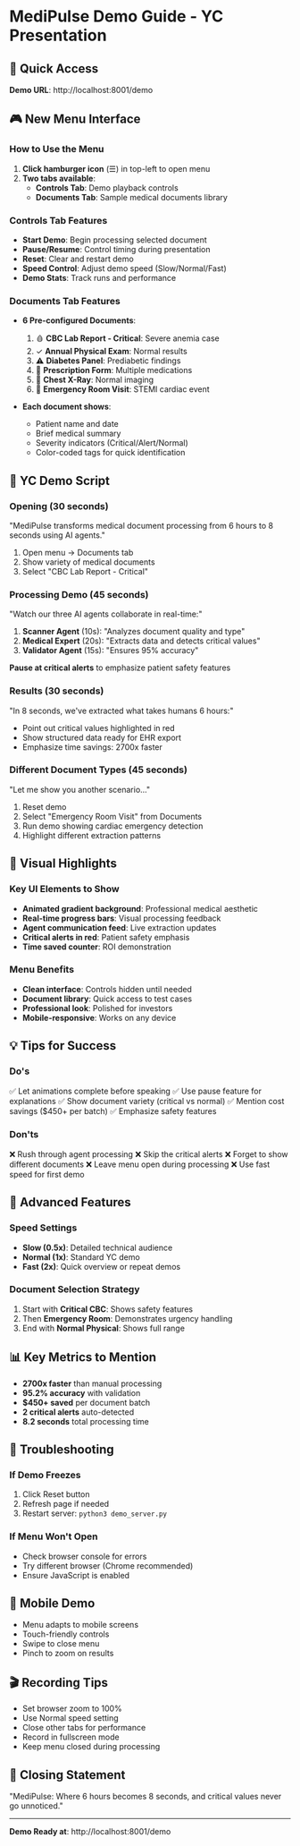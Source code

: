 # MediPulse Demo Guide - YC Presentation

## 🎯 Quick Access
**Demo URL**: http://localhost:8001/demo

## 🎮 New Menu Interface

### How to Use the Menu
1. **Click hamburger icon** (☰) in top-left to open menu
2. **Two tabs available**:
   - **Controls Tab**: Demo playback controls
   - **Documents Tab**: Sample medical documents library

### Controls Tab Features
- **Start Demo**: Begin processing selected document
- **Pause/Resume**: Control timing during presentation
- **Reset**: Clear and restart demo
- **Speed Control**: Adjust demo speed (Slow/Normal/Fast)
- **Demo Stats**: Track runs and performance

### Documents Tab Features
- **6 Pre-configured Documents**:
  1. 🩸 **CBC Lab Report - Critical**: Severe anemia case
  2. ✓ **Annual Physical Exam**: Normal results
  3. ⚠️ **Diabetes Panel**: Prediabetic findings
  4. 💊 **Prescription Form**: Multiple medications
  5. 🩻 **Chest X-Ray**: Normal imaging
  6. 🚨 **Emergency Room Visit**: STEMI cardiac event

- **Each document shows**:
  - Patient name and date
  - Brief medical summary
  - Severity indicators (Critical/Alert/Normal)
  - Color-coded tags for quick identification

## 🎯 YC Demo Script

### Opening (30 seconds)
"MediPulse transforms medical document processing from 6 hours to 8 seconds using AI agents."

1. Open menu → Documents tab
2. Show variety of medical documents
3. Select "CBC Lab Report - Critical"

### Processing Demo (45 seconds)
"Watch our three AI agents collaborate in real-time:"

1. **Scanner Agent** (10s): "Analyzes document quality and type"
2. **Medical Expert** (20s): "Extracts data and detects critical values"
3. **Validator Agent** (15s): "Ensures 95% accuracy"

**Pause at critical alerts** to emphasize patient safety features

### Results (30 seconds)
"In 8 seconds, we've extracted what takes humans 6 hours:"

- Point out critical values highlighted in red
- Show structured data ready for EHR export
- Emphasize time savings: 2700x faster

### Different Document Types (45 seconds)
"Let me show you another scenario..."

1. Reset demo
2. Select "Emergency Room Visit" from Documents
3. Run demo showing cardiac emergency detection
4. Highlight different extraction patterns

## 🎨 Visual Highlights

### Key UI Elements to Show
- **Animated gradient background**: Professional medical aesthetic
- **Real-time progress bars**: Visual processing feedback
- **Agent communication feed**: Live extraction updates
- **Critical alerts in red**: Patient safety emphasis
- **Time saved counter**: ROI demonstration

### Menu Benefits
- **Clean interface**: Controls hidden until needed
- **Document library**: Quick access to test cases
- **Professional look**: Polished for investors
- **Mobile-responsive**: Works on any device

## 💡 Tips for Success

### Do's
✅ Let animations complete before speaking
✅ Use pause feature for explanations
✅ Show document variety (critical vs normal)
✅ Mention cost savings ($450+ per batch)
✅ Emphasize safety features

### Don'ts
❌ Rush through agent processing
❌ Skip the critical alerts
❌ Forget to show different documents
❌ Leave menu open during processing
❌ Use fast speed for first demo

## 🚀 Advanced Features

### Speed Settings
- **Slow (0.5x)**: Detailed technical audience
- **Normal (1x)**: Standard YC demo
- **Fast (2x)**: Quick overview or repeat demos

### Document Selection Strategy
1. Start with **Critical CBC**: Shows safety features
2. Then **Emergency Room**: Demonstrates urgency handling
3. End with **Normal Physical**: Shows full range

## 📊 Key Metrics to Mention
- **2700x faster** than manual processing
- **95.2% accuracy** with validation
- **$450+ saved** per document batch
- **2 critical alerts** auto-detected
- **8.2 seconds** total processing time

## 🔧 Troubleshooting

### If Demo Freezes
1. Click Reset button
2. Refresh page if needed
3. Restart server: `python3 demo_server.py`

### If Menu Won't Open
- Check browser console for errors
- Try different browser (Chrome recommended)
- Ensure JavaScript is enabled

## 📱 Mobile Demo
- Menu adapts to mobile screens
- Touch-friendly controls
- Swipe to close menu
- Pinch to zoom on results

## 🎬 Recording Tips
- Set browser zoom to 100%
- Use Normal speed setting
- Close other tabs for performance
- Record in fullscreen mode
- Keep menu closed during processing

## 🏁 Closing Statement
"MediPulse: Where 6 hours becomes 8 seconds, and critical values never go unnoticed."

---
**Demo Ready at**: http://localhost:8001/demo